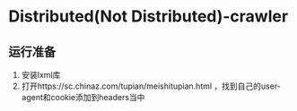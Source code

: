 # Distributed(Not Distributed)-crawler
## 运行准备
1. 安装lxml库
2. 打开https://sc.chinaz.com/tupian/meishitupian.html ，找到自己的user-agent和cookie添加到headers当中
